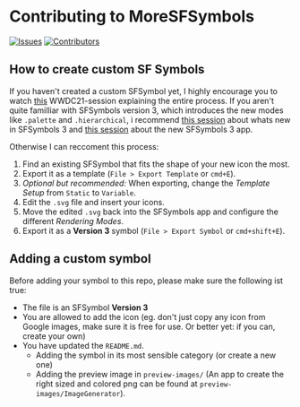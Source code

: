 # Contributing to MoreSFSymbols
[![Issues](https://img.shields.io/github/issues/cameronshemilt/MoreSFSymbols)](https://github.com/cameronshemilt/MoreSFSymbols/issues)
[![Contributors](https://img.shields.io/github/contributors/cameronshemilt/MoreSFSymbols)](https://github.com/cameronshemilt/MoreSFSymbols/graphs/contributors)

## How to create custom SF Symbols

If you haven't created a custom SFSymbol yet, I highly encourage you to watch [this](https://developer.apple.com/videos/play/wwdc2021/10250/) WWDC21-session explaining the entire process. If you aren't quite familliar with SFSymbols version 3, which introduces the new modes like `.palette` and `.hierarchical`, i recommend [this session](https://developer.apple.com/videos/play/wwdc2021/10097/) about whats new in SFSymbols 3 and [this session](https://developer.apple.com/videos/play/wwdc2021/10288/) about the new SFSymbols 3 app.

Otherwise I can reccoment this process:

1. Find an existing SFSymbol that fits the shape of your new icon the most.
2. Export it as a template (`File > Export Template` or `cmd+E`).
3. *Optional but recommended:* When exporting, change the *Template Setup* from `Static` to `Variable`.
4. Edit the `.svg` file and insert your icons.
5. Move the edited `.svg` back into the SFSymbols app and configure the different *Rendering Modes*.
6. Export it as a **Version 3** symbol (`File > Export Symbol` or `cmd+shift+E`).



## Adding a custom symbol

Before adding your symbol to this repo, please make sure the following ist true:

- The file is an SFSymbol **Version 3**
- You are allowed to add the icon (eg. don't just copy any icon from Google images, make sure it is free for use. Or better yet: if you can, create your own)
- You have updated the `README.md`.
  - Adding the symbol in its most sensible category (or create a new one)
  - Adding the preview image in  `preview-images/` (An app to create the right sized and colored png can be found at `preview-images/ImageGenerator`).

